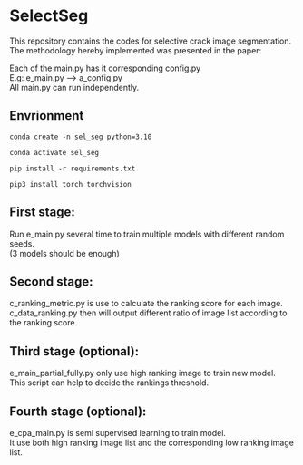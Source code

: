 # SelectSeg
This repository contains the codes for selective crack image segmentation. The methodology hereby implemented was presented in the paper:



Each of the main.py has it corresponding config.py  
E.g: e_main.py —> a_config.py  
All main.py can run independently.

## Envrionment
`conda create -n sel_seg python=3.10`

`conda activate sel_seg`

`pip install -r requirements.txt`

`pip3 install torch torchvision`

## First stage:
Run e_main.py several time to train multiple models with different random seeds.  
(3 models should be enough)

## Second stage: 
 c_ranking_metric.py is use to calculate the ranking score for each image.  
c_data_ranking.py then will output different ratio of image list according to the ranking score.

## Third stage (optional):
e_main_partial_fully.py only use high ranking image to train new model.  
This script can help to decide the rankings threshold.

## Fourth stage (optional):
e_cpa_main.py is semi supervised learning to train model.  
It use both high ranking image list and the corresponding low ranking image list.
